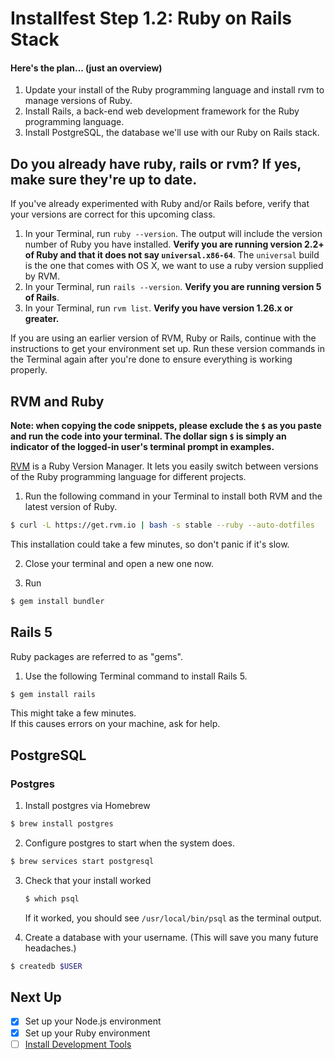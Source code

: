 # Installfest Step 1.2: Ruby on Rails Stack

#### Here's the plan... (just an overview)

1. Update your install of the Ruby programming language and install rvm to manage versions of Ruby.
2. Install Rails, a back-end web development framework for the Ruby programming language.
3. Install PostgreSQL, the database we'll use with our Ruby on Rails stack.

## Do you already have ruby, rails or rvm? If yes, make sure they're up to date.

If you've already experimented with Ruby and/or Rails before, verify that your versions are correct for this upcoming class.

1. In your Terminal, run `ruby --version`. The output will include the version number of Ruby you have installed. **Verify you are running version 2.2+ of Ruby and that it does not say `universal.x86-64`**.  The `universal` build is the one that comes with OS X, we want to use a ruby version supplied by RVM.
2. In your Terminal, run `rails --version`. **Verify you are running version 5 of Rails**.
3. In your Terminal, run `rvm list`.  **Verify you have version 1.26.x or greater.**

If you are using an earlier version of RVM, Ruby or Rails, continue with the instructions to get your environment set up. Run these version commands in the Terminal again after you're done to ensure everything is working properly.

## RVM and Ruby

__Note:  when copying the code snippets, please exclude the `$` as you paste and run the code into your terminal.  The dollar sign `$` is simply an indicator of the logged-in user's terminal prompt in examples.__

[RVM](https://rvm.io) is a Ruby Version Manager. It lets you easily switch between versions of the Ruby programming language for different projects.

1. Run the following command in your Terminal to install both RVM and the latest version of Ruby.

<!--
**Note for August 2017 cohort ONLY:** Due to a current bug in the RVM installer, you should NOT run the command below, and should instead run:
```
\curl -sSL https://raw.githubusercontent.com/wayneeseguin/rvm/stable/binscripts/rvm-installer | bash -s stable --ruby
```
-->

  ```bash
  $ curl -L https://get.rvm.io | bash -s stable --ruby --auto-dotfiles
  ```

  This installation could take a few minutes, so don't panic if it's slow.

2. Close your terminal and open a new one now.

3. Run
  ```bash
  $ gem install bundler
  ```

## Rails 5

Ruby packages are referred to as "gems".

1. Use the following Terminal command to install Rails 5.

  ```bash
  $ gem install rails
  ```

  This might take a few minutes.  
  If this causes errors on your machine, ask for help.

## PostgreSQL  

### Postgres

1. Install postgres via Homebrew
  ```bash
  $ brew install postgres
  ```

2. Configure postgres to start when the system does.

  ```bash
  $ brew services start postgresql
  ```


3. Check that your install worked

    ```bash
    $ which psql
    ```

    If it worked, you should see ```/usr/local/bin/psql``` as the terminal output.
    
4. Create a database with your username. (This will save you many future headaches.)
  ```bash
  $ createdb $USER
  ```



## Next Up
* [x] Set up your Node.js environment
* [x] Set up your Ruby environment
* [ ] [Install Development Tools](/mac-dev-tools)
